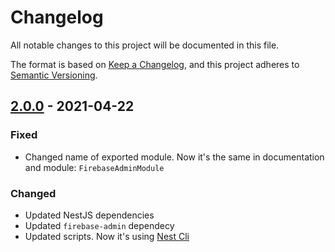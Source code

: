 # Changelog

All notable changes to this project will be documented in this file.

The format is based on [Keep a Changelog](https://keepachangelog.com/en/1.0.0/),
and this project adheres to [Semantic Versioning](https://semver.org/spec/v2.0.0.html).

## [2.0.0] - 2021-04-22

### Fixed

- Changed name of exported module. Now it's the same in documentation and module: `FirebaseAdminModule`

### Changed

- Updated NestJS dependencies
- Updated `firebase-admin` dependecy
- Updated scripts. Now it's using [Nest Cli](https://docs.nestjs.com/cli/overview)

[2.0.0]: https://github.com/tfarras/nestjs-firebase-admin/releases/tag/2.0.0
